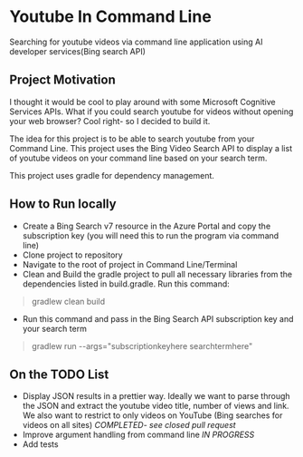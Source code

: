 # Youtube In Command Line
Searching for youtube videos via command line application using AI developer services(Bing search API)
## Project Motivation

I thought it would be cool to play around with some Microsoft Cognitive Services APIs.
What if you could search youtube for videos without opening your web browser? Cool right- so I decided to build it.

The idea for this project is to be able to search youtube from your Command Line.
This project uses the Bing Video Search API to display a list of youtube videos on your command line based on your search term.

This project uses gradle for dependency management.

## How to Run locally
* Create a Bing Search v7 resource in the Azure Portal and copy the subscription key (you will need this to run the program via command line)
* Clone project to repository
* Navigate to the root of project in Command Line/Terminal
* Clean and Build the gradle project to pull all necessary libraries from the dependencies listed in build.gradle. Run this command:

>gradlew clean build

* Run this command and pass in the Bing Search API subscription key and your search term
>gradlew run --args="subscriptionkeyhere searchtermhere"

## On the TODO List
* Display JSON results in a prettier way. Ideally we want to parse through the JSON and extract the youtube video title, number of views and link. We also want to restrict to only videos on YouTube (Bing searches for videos on all sites) *COMPLETED- see closed pull request*
* Improve argument handling from command line *IN PROGRESS*
* Add tests


